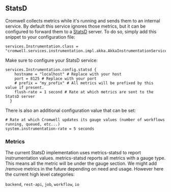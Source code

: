 ## StatsD

Cromwell collects metrics while it's running and sends them to an internal service. By default this service ignores those metrics, but it can be configured to forward them to a [StatsD](https://github.com/etsy/statsd) server.
To do so, simply add this snippet to your configuration file:

```hocon
services.Instrumentation.class = "cromwell.services.instrumentation.impl.akka.AkkaInstrumentationServiceActor"
```
Make sure to configure your StatsD service:

```hocon
services.Instrumentation.config.statsd {
    hostname = "localhost" # Replace with your host
    port = 8125 # Replace with your port
    # prefix = "my_prefix" # All metrics will be prefixed by this value if present.
    flush-rate = 1 second # Rate at which metrics are sent to the StatsD server
  }
```

There is also an additional configuration value that can be set: 

```hocon
# Rate at which Cromwell updates its gauge values (number of workflows running, queued, etc...)
system.instrumentation-rate = 5 seconds
```

### Metrics

The current StatsD implementation uses metrics-statsd to report instrumentation values.
metrics-statsd reports all metrics with a gauge type.
This means all the metric will be under the gauge section. We might add /remove metrics in the future depending on need and usage.
However here the current high level categories:

`backend`, `rest-api`, `job`, `workflow`, `io`